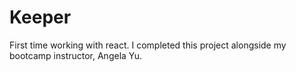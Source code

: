 # Keeper
First time working with react. I completed this project alongside my bootcamp instructor, Angela Yu. 
